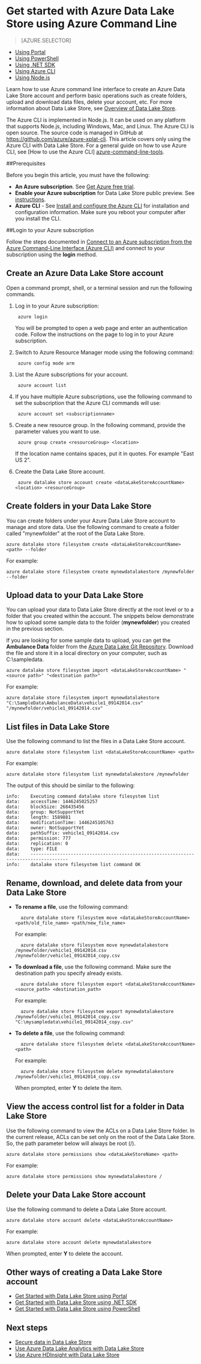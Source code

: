 <properties 
   pageTitle="Get started with Data Lake Store using cross-platform command line interface | Microsoft Azure"
   description="Use Azure cross-platform command line to create a Data Lake Store account and perform basic operations" 
   services="data-lake-store" 
   documentationCenter="" 
   authors="nitinme" 
   manager="paulettm" 
   editor="cgronlun"/>
 
<tags
   ms.service="data-lake-store"
   ms.devlang="na"
   ms.topic="article"
   ms.tgt_pltfrm="na"
   ms.workload="big-data" 
   ms.date="11/13/2015"
   ms.author="nitinme"/>

# Get started with Azure Data Lake Store using Azure Command Line

> [AZURE.SELECTOR]
- [Using Portal](data-lake-store-get-started-portal.md)
- [Using PowerShell](data-lake-store-get-started-powershell.md)
- [Using .NET SDK](data-lake-store-get-started-net-sdk.md)
- [Using Azure CLI](data-lake-store-get-started-cli.md)
- [Using Node.js](data-lake-store-manage-use-nodejs.md)

Learn how to use Azure command line interface to create an Azure Data Lake Store account and perform basic operations such as create folders, upload and download data files, delete your account, etc. For more information about Data Lake Store, see [Overview of Data Lake Store](data-lake-store-overview.md).

The Azure CLI is implemented in Node.js. It can be used on any platform that supports Node.js, including Windows, Mac, and Linux. The Azure CLI is open source. The source code is managed in GitHub at <a href= "https://github.com/azure/azure-xplat-cli">https://github.com/azure/azure-xplat-cli</a>. This article covers only using the Azure CLI with Data Lake Store. For a general guide on how to use Azure CLI, see [How to use the Azure CLI] [azure-command-line-tools].


##Prerequisites

Before you begin this article, you must have the following:

- **An Azure subscription**. See [Get Azure free trial](https://azure.microsoft.com/pricing/free-trial/).
- **Enable your Azure subscription** for Data Lake Store public preview. See [instructions](data-lake-store-get-started-portal.md#signup). 
- **Azure CLI** - See [Install and configure the Azure CLI](../xplat-cli-install.md) for installation and configuration information. Make sure you reboot your computer after you install the CLI.

##Login to your Azure subscription

Follow the steps documented in [Connect to an Azure subscription from the Azure Command-Line Interface (Azure CLI)](xplat-cli-connect.md) and connect to your subscription using the __login__ method.


## Create an Azure Data Lake Store account

Open a command prompt, shell, or a terminal session and run the following commands.

1. Log in to your Azure subscription:

        azure login

    You will be prompted to open a web page and enter an authentication code. Follow the instructions on the page to log in to your Azure subscription. 

2. Switch to Azure Resource Manager mode using the following command:

        azure config mode arm


3. List the Azure subscriptions for your account.

        azure account list


4. If you have multiple Azure subscriptions, use the following command to set the subscription that the Azure CLI commands will use:

        azure account set <subscriptionname>

5. Create a new resource group. In the following command, provide the parameter values you want to use.

        azure group create <resourceGroup> <location>

    If the location name contains spaces, put it in quotes. For example "East US 2".

5. Create the Data Lake Store account.

        azure datalake store account create <dataLakeStoreAccountName> <location> <resourceGroup>

## Create folders in your Data Lake Store

You can create folders under your Azure Data Lake Store account to manage and store data. Use the following command to create a folder called "mynewfolder" at the root of the Data Lake Store.

    azure datalake store filesystem create <dataLakeStoreAccountName> <path> --folder

For example:

    azure datalake store filesystem create mynewdatalakestore /mynewfolder --folder

## Upload data to your Data Lake Store

You can upload your data to Data Lake Store directly at the root level or to a folder that you created within the account. The snippets below demonstrate how to upload some sample data to the folder (**mynewfolder**) you created in the previous section.

If you are looking for some sample data to upload, you can get the **Ambulance Data** folder from the [Azure Data Lake Git Repository](https://github.com/MicrosoftBigData/AzureDataLake/tree/master/SQLIPSamples/SampleData/AmbulanceData). Download the file and store it in a local directory on your computer, such as  C:\sampledata\.

    azure datalake store filesystem import <dataLakeStoreAccountName> "<source path>" "<destination path>"

For example:

    azure datalake store filesystem import mynewdatalakestore "C:\SampleData\AmbulanceData\vehicle1_09142014.csv" "/mynewfolder/vehicle1_09142014.csv"


## List files in Data Lake Store

Use the following command to list the files in a Data Lake Store account.

    azure datalake store filesystem list <dataLakeStoreAccountName> <path>

For example:

    azure datalake store filesystem list mynewdatalakestore /mynewfolder

The output of this should be similar to the following:

    info:    Executing command datalake store filesystem list
    data:    accessTime: 1446245025257
    data:    blockSize: 268435456
    data:    group: NotSupportYet
    data:    length: 1589881
    data:    modificationTime: 1446245105763
    data:    owner: NotSupportYet
    data:    pathSuffix: vehicle1_09142014.csv
    data:    permission: 777
    data:    replication: 0
    data:    type: FILE
    data:    ------------------------------------------------------------------------------------
    info:    datalake store filesystem list command OK

## Rename, download, and delete data from your Data Lake Store

* **To rename a file**, use the following command:

        azure datalake store filesystem move <dataLakeStoreAccountName> <path/old_file_name> <path/new_file_name>

    For example:

        azure datalake store filesystem move mynewdatalakestore /mynewfolder/vehicle1_09142014.csv /mynewfolder/vehicle1_09142014_copy.csv

* **To download a file**, use the following command. Make sure the destination path you specify already exists.

        azure datalake store filesystem export <dataLakeStoreAccountName> <source_path> <destination_path>

    For example:

        azure datalake store filesystem export mynewdatalakestore /mynewfolder/vehicle1_09142014_copy.csv "C:\mysampledata\vehicle1_09142014_copy.csv"

* **To delete a file**, use the following command:

        azure datalake store filesystem delete <dataLakeStoreAccountName> <path> 

    For example:

        azure datalake store filesystem delete mynewdatalakestore /mynewfolder/vehicle1_09142014_copy.csv
    
    When prompted, enter **Y** to delete the item.

## View the access control list for a folder in Data Lake Store

Use the following command to view the ACLs on a Data Lake Store folder. In the current release, ACLs can be set only on the root of the Data Lake Store. So, the path parameter below will always be root (/).

    azure datalake store permissions show <dataLakeStoreName> <path>

For example:

    azure datalake store permissions show mynewdatalakestore /


## Delete your Data Lake Store account

Use the following command to delete a Data Lake Store account.

    azure datalake store account delete <dataLakeStoreAccountName>

For example:

    azure datalake store account delete mynewdatalakestore

When prompted, enter **Y** to delete the account.

## Other ways of creating a Data Lake Store account

- [Get Started with Data Lake Store using Portal](data-lake-store-get-started-portal.md)
- [Get Started with Data Lake Store using .NET SDK](data-lake-store-get-started-net-sdk.md)
- [Get Started with Data Lake Store using PowerShell](data-lake-store-get-started-powershell.md)


## Next steps

- [Secure data in Data Lake Store](data-lake-store-secure-data.md)
- [Use Azure Data Lake Analytics with Data Lake Store](data-lake-analytics-get-started-portal.md)
- [Use Azure HDInsight with Data Lake Store](data-lake-store-hdinsight-hadoop-use-portal.md)


[azure-command-line-tools]: ../xplat-cli-install.md

